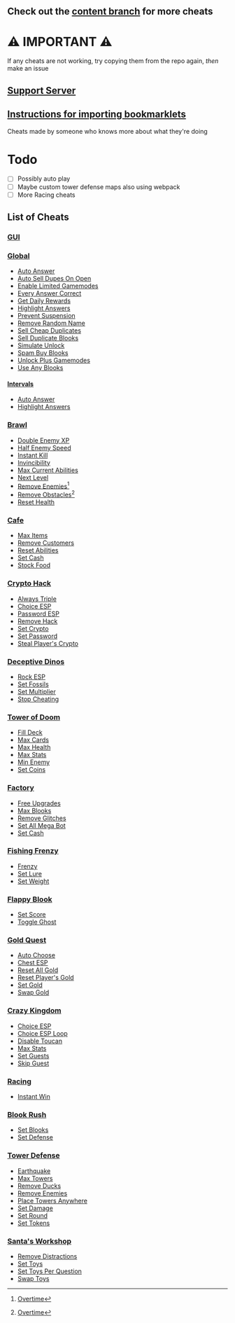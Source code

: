 ## Check out the [content branch](https://github.com/Minesraft2/Blooket-Cheats/tree/content) for more cheats

# ⚠️ IMPORTANT ⚠️
If any cheats are not working, try copying them from the repo again, _then_ make an issue
## [Support Server](https://discord.gg/QerPBatcca)
## [Instructions for importing bookmarklets](tutorial/readme.md)

Cheats made by someone who knows more about what they're doing

# Todo

- [ ] Possibly auto play
- [ ] Maybe custom tower defense maps also using webpack
- [ ] More Racing cheats

[^1]: [Overtime](https://github.com/overtimepog)
## List of Cheats

### [GUI](obfuscated/gui.js)<br>
### [Global](obfuscated/global/)
 * [Auto Answer](obfuscated/global/autoAnswer.js)<br>
 * [Auto Sell Dupes On Open](obfuscated/global/autoSellDupesOnOpen.js)<br>
 * [Enable Limited Gamemodes](obfuscated/global/enableLimitedGamemodes.js)<br>
 * [Every Answer Correct](obfuscated/global/everyAnswerCorrect.js)<br>
 * [Get Daily Rewards](obfuscated/global/getDailyRewards.js)<br>
 * [Highlight Answers](obfuscated/global/highlightAnswers.js)<br>
 * [Prevent Suspension](obfuscated/global/preventSuspension.js)<br>
 * [Remove Random Name](obfuscated/global/removeRandomName.js)<br>
 * [Sell Cheap Duplicates](obfuscated/global/sellCheapDuplicates.js)<br>
 * [Sell Duplicate Blooks](obfuscated/global/sellDuplicateBlooks.js)<br>
 * [Simulate Unlock](obfuscated/global/simulateUnlock.js)<br>
 * [Spam Buy Blooks](obfuscated/global/spamBuyBlooks.js)<br>
 * [Unlock Plus Gamemodes](obfuscated/global/unlockPlusGamemodes.js)<br>
 * [Use Any Blooks](obfuscated/global/useAnyBlook.js)<br>

#### **[Intervals](obfuscated/global/intervals/)**<br>
 * [Auto Answer](obfuscated/global/intervals/autoAnswer.js)<br>
 * [Highlight Answers](obfuscated/global/intervals/highlightAnswers.js)<br>
### [Brawl](obfuscated/brawl/)
 * [Double Enemy XP](obfuscated/brawl/doubleEnemyXp.js)<br>
 * [Half Enemy Speed](obfuscated/brawl/halfEnemySpeed.js)<br>
 * [Instant Kill](obfuscated/brawl/instantKill.js)<br>
 * [Invincibility](obfuscated/brawl/invincibility.js)<br>
 * [Max Current Abilities](obfuscated/brawl/maxCurrentAbilities.js)<br>
 * [Next Level](obfuscated/brawl/nextLevel.js)<br>
 * [Remove Enemies](obfuscated/brawl/removeEnemies.js)[^1]<br>
 * [Remove Obstacles](obfuscated/brawl/removeObstacles.js)[^1]<br>
 * [Reset Health](obfuscated/brawl/resetHealth.js)<br>
### [Cafe](obfuscated/cafe/)
 * [Max Items](obfuscated/cafe/maxItems.js)<br>
 * [Remove Customers](obfuscated/cafe/removeCustomers.js)<br>
 * [Reset Abilities](obfuscated/cafe/resetAbilities.js)<br>
 * [Set Cash](obfuscated/cafe/setCash.js)<br>
 * [Stock Food](obfuscated/cafe/stockFood.js)<br>
### [Crypto Hack](obfuscated/crypto/)
 * [Always Triple](obfuscated/crypto/alwaysTriple.js)<br>
 * [Choice ESP](obfuscated/crypto/choiceESP.js)<br>
 * [Password ESP](obfuscated/crypto/passwordESP.js)<br>
 * [Remove Hack](obfuscated/crypto/removeHack.js)<br>
 * [Set Crypto](obfuscated/crypto/setCrypto.js)<br>
 * [Set Password](obfuscated/crypto/setPassword.js)<br>
 * [Steal Player's Crypto](obfuscated/crypto/stealPlayersCrypto.js)<br>
### [Deceptive Dinos](obfuscated/dinos/)
 * [Rock ESP](obfuscated/dinos/rockESP.js)<br>
 * [Set Fossils](obfuscated/dinos/setFossils.js)<br>
 * [Set Multiplier](obfuscated/dinos/setMultiplier.js)<br>
 * [Stop Cheating](obfuscated/dinos/stopCheating.js)<br>
### [Tower of Doom](obfuscated/doom/)
 * [Fill Deck](obfuscated/doom/fillDeck.js)<br>
 * [Max Cards](obfuscated/doom/maxCards.js)<br>
 * [Max Health](obfuscated/doom/maxHealth.js)<br>
 * [Max Stats](obfuscated/doom/maxStats.js)<br>
 * [Min Enemy](obfuscated/doom/minEnemy.js)<br>
 * [Set Coins](obfuscated/doom/setCoins.js)<br>
### [Factory](obfuscated/factory/)
 * [Free Upgrades](obfuscated/factory/freeUpgrades.js)<br>
 * [Max Blooks](obfuscated/factory/maxBlooks.js)<br>
 * [Remove Glitches](obfuscated/factory/removeGlitches.js)<br>
 * [Set All Mega Bot](obfuscated/factory/setAllMegaBot.js)<br>
 * [Set Cash](obfuscated/factory/setCash.js)<br>
### [Fishing Frenzy](obfuscated/fishing/)
 * [Frenzy](obfuscated/fishing/frenzy.js)<br>
 * [Set Lure](obfuscated/fishing/setLure.js)<br>
 * [Set Weight](obfuscated/fishing/setWeight.js)<br>
### [Flappy Blook](obfuscated/flappy/)
 * [Set Score](obfuscated/flappy/setScore.js)<br>
 * [Toggle Ghost](obfuscated/flappy/toggleGhost.js)<br>
### [Gold Quest](obfuscated/gold/)
 * [Auto Choose](obfuscated/gold/autoChoose.js)<br>
 * [Chest ESP](obfuscated/gold/chestESP.js)<br>
 * [Reset All Gold](obfuscated/gold/resetAllGold.js)<br>
 * [Reset Player's Gold](obfuscated/gold/resetPlayersGold.js)<br>
 * [Set Gold](obfuscated/gold/setGold.js)<br>
 * [Swap Gold](obfuscated/gold/swapGold.js)<br>
### [Crazy Kingdom](obfuscated/kingdom/)
 * [Choice ESP](obfuscated/kingdom/choiceESP.js)<br>
 * [Choice ESP Loop](obfuscated/kingdom/choiceESPLoop.js)<br>
 * [Disable Toucan](obfuscated/kingdom/disableToucan.js)<br>
 * [Max Stats](obfuscated/kingdom/maxStats.js)<br>
 * [Set Guests](obfuscated/kingdom/setGuests.js)<br>
 * [Skip Guest](obfuscated/kingdom/skipGuest.js)<br>
### [Racing](obfuscated/racing/)
 * [Instant Win](obfuscated/racing/instantWin.js)<br>
### [Blook Rush](obfuscated/rush/)
 * [Set Blooks](obfuscated/rush/setBlooks.js)<br>
 * [Set Defense](obfuscated/rush/setDefense.js)<br>
### [Tower Defense](obfuscated/tower-defense/)
 * [Earthquake](obfuscated/tower-defense/earthquake.js)<br>
 * [Max Towers](obfuscated/tower-defense/maxTowers.js)<br>
 * [Remove Ducks](obfuscated/tower-defense/removeDucks.js)<br>
 * [Remove Enemies](obfuscated/tower-defense/removeEnemies.js)<br>
 * [Place Towers Anywhere](obfuscated/tower-defense/removeObsticles.js)<br>
 * [Set Damage](obfuscated/tower-defense/setDmg.js)<br>
 * [Set Round](obfuscated/tower-defense/setRound.js)<br>
 * [Set Tokens](obfuscated/tower-defense/setTokens.js)<br>
### [Santa's Workshop](obfuscated/workshop/)
 * [Remove Distractions](obfuscated/workshop/removeDistractions.js)<br>
 * [Set Toys](obfuscated/workshop/setToys.js)<br>
 * [Set Toys Per Question](obfuscated/workshop/setToysPerQ.js)<br>
 * [Swap Toys](obfuscated/workshop/swapToys.js)<br>
